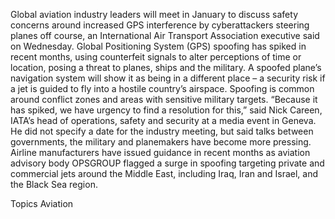 Global aviation industry leaders will meet in January to discuss safety concerns around increased GPS interference by cyberattackers steering planes off course, an International Air Transport Association executive said on Wednesday.
Global Positioning System (GPS) spoofing has spiked in recent months, using counterfeit signals to alter perceptions of time or location, posing a threat to planes, ships and the military.
A spoofed plane’s navigation system will show it as being in a different place – a security risk if a jet is guided to fly into a hostile country’s airspace. Spoofing is common around conflict zones and areas with sensitive military targets.
“Because it has spiked, we have urgency to find a resolution for this,” said Nick Careen, IATA’s head of operations, safety and security at a media event in Geneva.
He did not specify a date for the industry meeting, but said talks between governments, the military and planemakers have become more pressing.
Airline manufacturers have issued guidance in recent months as aviation advisory body OPSGROUP flagged a surge in spoofing targeting private and commercial jets around the Middle East, including Iraq, Iran and Israel, and the Black Sea region.

Topics
Aviation
